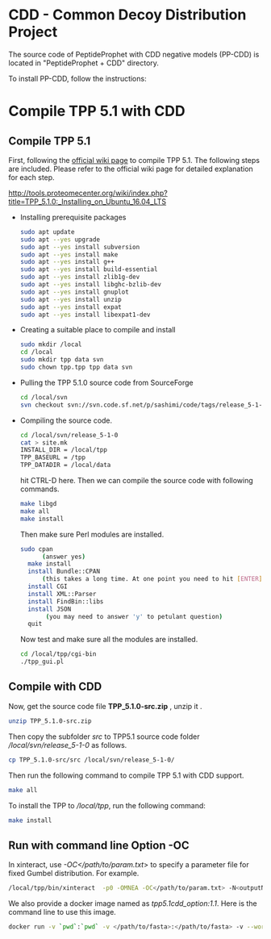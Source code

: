 # CDD - Common Decoy Distribution Project

The source code of PeptideProphet with CDD negative models (PP-CDD) is located in "PeptideProphet + CDD" directory.

To install PP-CDD, follow the instructions:


# Compile TPP 5.1 with CDD

## Compile TPP 5.1

First, following the [official wiki page](http://tools.proteomecenter.org/wiki/index.php?title=TPP_5.1.0:_Installing_on_Ubuntu_16.04_LTS) to compile TPP 5.1. The following steps are included. Please refer to the official wiki page for detailed explanation for each step. 

http://tools.proteomecenter.org/wiki/index.php?title=TPP_5.1.0:_Installing_on_Ubuntu_16.04_LTS

- Installing prerequisite packages

    ```bash
    sudo apt update
    sudo apt --yes upgrade
    sudo apt --yes install subversion
    sudo apt --yes install make
    sudo apt --yes install g++
    sudo apt --yes install build-essential
    sudo apt --yes install zlib1g-dev
    sudo apt --yes install libghc-bzlib-dev
    sudo apt --yes install gnuplot
    sudo apt --yes install unzip
    sudo apt --yes install expat
    sudo apt --yes install libexpat1-dev
    ```

- Creating a suitable place to compile and install

  ```bash
  sudo mkdir /local
  cd /local
  sudo mkdir tpp data svn
  sudo chown tpp.tpp tpp data svn
  ```

  

- Pulling the TPP 5.1.0 source code from SourceForge

  ```bash
  cd /local/svn
  svn checkout svn://svn.code.sf.net/p/sashimi/code/tags/release_5-1-0
  ```

  

- Compiling the source code.

    ```bash
    cd /local/svn/release_5-1-0
    cat > site.mk
    INSTALL_DIR = /local/tpp
    TPP_BASEURL = /tpp
    TPP_DATADIR = /local/data
    ```

    hit CTRL-D here. Then we can compile the source code with following commands.

    ```bash
    make libgd
    make all
    make install
    ```

    Then make sure Perl modules are installed.

    ```bash
    sudo cpan
          (answer yes)
      make install
      install Bundle::CPAN
          (this takes a long time. At one point you need to hit [ENTER] to accept the 'exit')
      install CGI
      install XML::Parser
      install FindBin::libs
      install JSON
           (you may need to answer 'y' to petulant question)
      quit
    ```

    Now test and make sure all the modules are installed.

    ```bash
    cd /local/tpp/cgi-bin
    ./tpp_gui.pl
    ```

    

    

## Compile with CDD 

Now, get the source code file **TPP_5.1.0-src.zip** , unzip it .

```bash
unzip TPP_5.1.0-src.zip
```

Then copy the subfolder *src* to TPP5.1 source code folder */local/svn/release_5-1-0* as follows.

```bash
cp TPP_5.1.0-src/src /local/svn/release_5-1-0/
```

Then run the following command to compile TPP 5.1 with CDD support. 

```bash
make all
```

To install the TPP to */local/tpp*, run the following command:

```bash
make install
```



## Run with  command line Option -OC

In xinteract, use *-OC</path/to/param.txt*> to specify a parameter file for fixed Gumbel distribution. For example.

```bash
/local/tpp/bin/xinteract  -p0 -OMNEA -OC</path/to/param.txt> -N<outputName>  <input.pep.xml>
```

We also provide a docker image named as *tpp5.1cdd_option:1.1*. Here is the command line to use this image. 

```bash
docker run -v `pwd`:`pwd` -v </path/to/fasta>:</path/to/fasta> -v --workdir `pwd`  -it tpp5.1cdd_option:1.2 /local/tpp/bin/xinteract  -p0 -OMNEA -OC/data/wulong/param.txt -N<outputName>  <input.pep.xml> 
```

 

